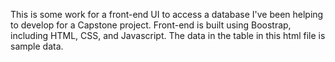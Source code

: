 This is some work for a front-end UI to access a database I've been helping to develop for a Capstone project. 
Front-end is built using Boostrap, including HTML, CSS, and Javascript.
The data in the table in this html file is sample data. 

